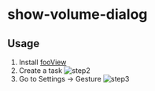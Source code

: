 # show-volume-dialog

## Usage
1. Install [fooView](https://play.google.com/store/apps/details?id=com.fooview.android.fooview)
2. Create a task
  ![step2](https://user-images.githubusercontent.com/20693430/91047267-5c613980-e64c-11ea-8089-a9f902c094c4.jpg)
3. Go to Settings -> Gesture
  ![step3](https://user-images.githubusercontent.com/20693430/91047272-5d926680-e64c-11ea-9460-8b57ce552300.jpg)
